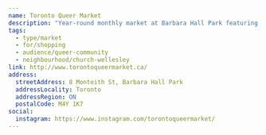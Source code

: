 ```yaml
---
name: Toronto Queer Market
description: "Year-round monthly market at Barbara Hall Park featuring LGBTQ2S+ vendors, artists, and community businesses."
tags:
  - type/market
  - for/shopping
  - audience/queer-community
  - neighbourhood/church-wellesley
link: http://www.torontoqueermarket.ca/
address:
  streetAddress: 8 Monteith St, Barbara Hall Park
  addressLocality: Toronto
  addressRegion: ON
  postalCode: M4Y 1K7
social:
  instagram: https://www.instagram.com/torontoqueermarket/
---
```

